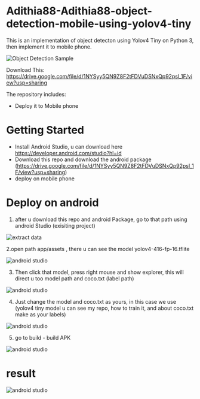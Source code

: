 # Adithia88-Adithia88-object-detection-mobile-using-yolov4-tiny

This is an implementation of object detecton using Yolov4 Tiny on Python 3, then implement it to mobile phone.

![Object Detection Sample](assets/6.png)

Download This: https://drive.google.com/file/d/1NYSyy5QN9Z8F2tFDVuDSNxQp92psl_1F/view?usp=sharing

The repository includes:
* Deploy it to Mobile phone 


# Getting Started
* Install Android Studio, u can download here https://developer.android.com/studio?hl=id
* Download this repo and download the android package (https://drive.google.com/file/d/1NYSyy5QN9Z8F2tFDVuDSNxQp92psl_1F/view?usp=sharing)
* deploy on mobile phone


# Deploy on android

1. after u download this repo and android Package, go to that path using android Studio (exisiting project)

![extract data ](assets/1.png) 

2.open path app/assets , there u can see the model yolov4-416-fp-16.tflite 

![android studio ](assets/2.png)

3. Then click that model, press right mouse and show explorer, this will direct u too model path and coco.txt (label path)

![android studio ](assets/3.png)

4. Just change the model and coco.txt as yours, in this case we use (yolov4 tiny model u can see my repo, how to train it, and about coco.txt make as your labels)

![android studio ](assets/4.png)

5. go to build - build APK

![android studio ](assets/5.png)

# result 

![android studio ](assets/6.png)
